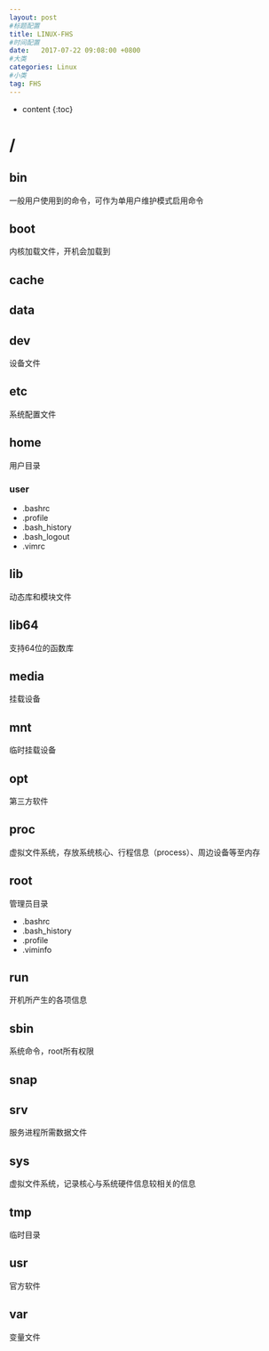 ```yaml
---
layout: post
#标题配置
title: LINUX-FHS
#时间配置
date:   2017-07-22 09:08:00 +0800
#大类
categories: Linux
#小类
tag: FHS
---
```

* content
{:toc}


# /
## bin
一般用户使用到的命令，可作为单用户维护模式启用命令
## boot
内核加载文件，开机会加载到
## cache
## data
## dev
设备文件
## etc
系统配置文件
## home
用户目录
### user
* .bashrc
* .profile
* .bash_history
* .bash_logout
* .vimrc
## lib
动态库和模块文件
## lib64
支持64位的函数库
## media
挂载设备
## mnt 
临时挂载设备
## opt
第三方软件
## proc
虚拟文件系统，存放系统核心、行程信息（process）、周边设备等至内存
## root 
管理员目录
* .bashrc
* .bash_history
* .profile
* .viminfo
## run
开机所产生的各项信息
## sbin
系统命令，root所有权限
## snap
## srv
服务进程所需数据文件
## sys
虚拟文件系统，记录核心与系统硬件信息较相关的信息
## tmp
临时目录
## usr
官方软件
## var
变量文件
